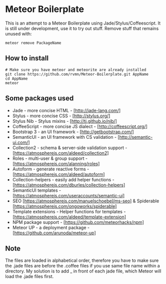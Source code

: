 # Meteor Boilerplate

This is an attempt to a Meteor Boilerplate using Jade/Stylus/Coffeescript. It is still under development, use it to try out stuff.
Remove stuff that remains unused with:
```
meteor remove PackageName
```

## How to install

```
# Make sure you have meteor and meteorite are already installed
git clone https://github.com/rvmn/Meteor-Boilerplate.git AppName
cd AppName
meteor
```

## Some packages used

* Jade - more concise HTML - [http://jade-lang.com/]
* Stylus - more concise CSS - [http://stylus.org/]
* Stylus Nib - Stylus mixins - [http://tj.github.io/nib/]
* CoffeeScript - more concise JS dialect - [http://coffeescript.org/]
* Bootstrap 3 - an UI framework - [http://getbootstrap.com/]
* SemanticUI - an UI framework with CS validation - [http://semantic-ui.com/]
* Collection2 - schema & server-side validation support - [https://atmospherejs.com/aldeed/collection2]
* Roles - multi-user & group support - [https://atmospherejs.com/alanning/roles]
* Autoform - generate reactive forms - [https://atmospherejs.com/aldeed/autoform]
* Collection-helpers - easily add helper functions - [https://atmospherejs.com/dburles/collection-helpers]
* SemanticUI templates - [https://atmospherejs.com/useraccounts/semantic-ui]
* SEO [https://atmospherejs.com/manuelschoebel/ms-seo] & Spiderable [https://atmospherejs.com/ongoworks/spiderable]
* Template extensions - Helper functions for templates - [https://atmospherejs.com/aldeed/template-extension]
* NPM package support - [https://github.com/meteorhacks/npm]
* Meteor UP - a deployment package - [https://github.com/arunoda/meteor-up]

## Note

The files are loaded in alphabetical order, therefore you have to make sure the .jade files are before the .coffee files if you use same file name within a directory. My solution is to add _ in front of each jade file, which Meteor will load the .jade files first.


